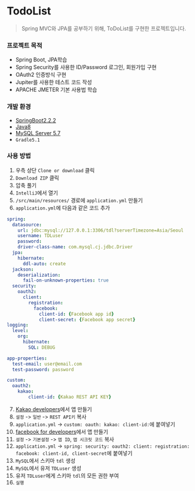 # TodoList

> Spring MVC와 JPA를 공부하기 위해, ToDoList를 구현한 프로젝트입니다.

### 프로젝트 목적
- Spring Boot, JPA학습
- Spring Security를 사용한 ID/Password 로그인, 회원가입 구현
- OAuth2 인증방식 구현
- Jupiter를 사용한 테스트 코드 작성
- APACHE JMETER 기본 사용법 학습 

### 개발 환경
- [SpringBoot2.2.2](https://start.spring.io/)
- [Java8](https://www.oracle.com/technetwork/java/javase/downloads/jdk8-downloads-2133151.html)
- [MySQL Server 5.7](https://www.mysql.com/)
- `Gradle5.1`

### 사용 방법
1. 우측 상단 `Clone or download` 클릭
2. `Download ZIP` 클릭
3. 압축 풀기
4. `IntelliJ`에서 열기
5. `/src/main/resources/` 경로에 `application.yml` 만들기
6. `application.yml`에 다음과 같은 코드 추가

~~~yml
spring:
  datasource:
    url: jdbc:mysql://127.0.0.1:3306/tdl?serverTimezone=Asia/Seoul
    username: TDLuser
    password:
    driver-class-name: com.mysql.cj.jdbc.Driver
  jpa:
    hibernate:
      ddl-auto: create
  jackson:
    deserialization:
      fail-on-unknown-properties: true
  security:
    oauth2:
      client:
        registration:
          facebook:
            client-id: {Facebook app id}
            client-secret: {Facebook app secret}
logging:
  level:
    org:
      hibernate:
        SQL: DEBUG

app-properties:
  test-email: user@email.com
  test-password: password

custom:
  oauth2:
    kakao:
        client-id: {Kakao REST API KEY}
~~~
7. [Kakao developers](https://developers.kakao.com/)에서 앱 만들기
7. `설정` -> `일반` -> `REST API키` 복사
8. `application.yml` -> `custom: oauth: kakao: client-id:`에 붙여넣기
9. [facebook for developers](https://developers.facebook.com/)에서 앱 만들기
10. `설정` -> `기본설정` -> `앱 ID`, `앱 시크릿 코드` 복사
11. `application.yml` -> `spring: security: oauth2: client: registration: facebook: client-id, client-secret`에 붙여넣기
12. `MySQL`에서 스키마 `tdl` 생성
13. `MySQL`에서 유저 `TDLuser` 생성
14. 유저 `TDLuser`에게 스키마 `tdl`의 모든 권한 부여
12. `실행`
